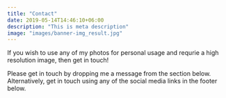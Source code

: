 ```yaml
---
title: "Contact"
date: 2019-05-14T14:46:10+06:00
description: "This is meta description"
image: "images/banner-img_result.jpg"
---
```


If you wish to use any of my photos for personal usage and requrie a high resolution image, then get in touch!

Please get in touch by dropping me a message from the section below. Alternatively, get in touch using any of the social media links in the footer below.
